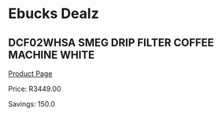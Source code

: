 
# Ebucks Dealz
## DCF02WHSA SMEG DRIP FILTER COFFEE MACHINE WHITE
[Product Page](https://www.ebucks.com/web/shop/productSelected.do?prodId=1158891095&catId=704984897)

Price: R3449.00

Savings: 150.0


	